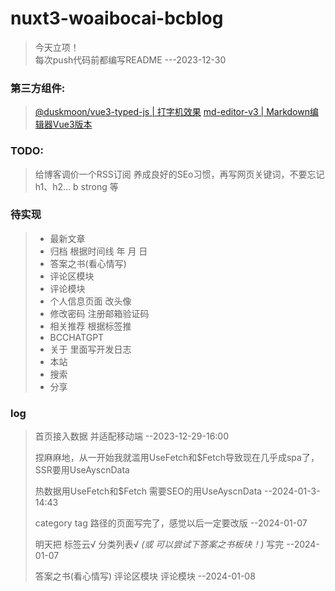 # nuxt3-woaibocai-bcblog
> 今天立项！
> <br/>
> 每次push代码前都编写README ---2023-12-30
### 第三方组件:
> [@duskmoon/vue3-typed-js | 打字机效果](https://npmmirror.com/package/@duskmoon/vue3-typed-js)
> [md-editor-v3 | Markdown编辑器Vue3版本](https://imzbf.github.io/md-editor-v3/zh-CN/index)
### TODO:
> 给博客调价一个RSS订阅
> 养成良好的SEo习惯，再写网页关键词，不要忘记 h1、h2... b strong 等
### 待实现
> * 最新文章
> * 归档 根据时间线 年 月 日
> * 答案之书(看心情写)
> * 评论区模块 
> * 评论模块
> * 个人信息页面 改头像
> * 修改密码 注册邮箱验证码
> * 相关推荐 根据标签推
> * BCCHATGPT
> * 关于 里面写开发日志
> * 本站
> * 搜索
> * 分享
### log
> 首页接入数据 并适配移动端 --2023-12-29-16:00
> 
> 捏麻麻地，从一开始我就滥用UseFetch和$Fetch导致现在几乎成spa了，SSR要用UseAyscnData 
> 
> 热数据用UseFetch和$Fetch 需要SEO的用UseAyscnData --2024-01-3-14:43
> 
> category tag 路径的页面写完了，感觉以后一定要改版 --2024-01-07
> 
> 明天把 标签云√ 分类列表√ *(或 可以尝试下答案之书板块！)* 写完 --2024-01-07
> 
> 答案之书(看心情写) 评论区模块 评论模块 --2024-01-08
> 